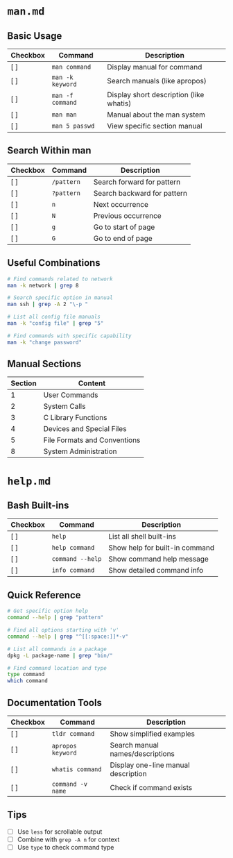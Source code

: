 <!-- ---
!-- title: ./.cheat-sheets/os/linux/commands/man.md
!-- author: ywatanabe
!-- date: 2024-11-14 16:33:30
!-- --- -->

# `man.md`

## Basic Usage

| Checkbox | Command | Description |
|----------|---------|-------------|
| [ ] | `man command` | Display manual for command |
| [ ] | `man -k keyword` | Search manuals (like apropos) |
| [ ] | `man -f command` | Display short description (like whatis) |
| [ ] | `man man` | Manual about the man system |
| [ ] | `man 5 passwd` | View specific section manual |

## Search Within man

| Checkbox | Command | Description |
|----------|---------|-------------|
| [ ] | `/pattern` | Search forward for pattern |
| [ ] | `?pattern` | Search backward for pattern |
| [ ] | `n` | Next occurrence |
| [ ] | `N` | Previous occurrence |
| [ ] | `g` | Go to start of page |
| [ ] | `G` | Go to end of page |

## Useful Combinations

```bash
# Find commands related to network
man -k network | grep 8

# Search specific option in manual
man ssh | grep -A 2 "\-p "

# List all config file manuals
man -k "config file" | grep "5"

# Find commands with specific capability
man -k "change password"
```

## Manual Sections

| Section | Content |
|---------|----------|
| 1 | User Commands |
| 2 | System Calls |
| 3 | C Library Functions |
| 4 | Devices and Special Files |
| 5 | File Formats and Conventions |
| 8 | System Administration |

# `help.md`

## Bash Built-ins

| Checkbox | Command | Description |
|----------|---------|-------------|
| [ ] | `help` | List all shell built-ins |
| [ ] | `help command` | Show help for built-in command |
| [ ] | `command --help` | Show command help message |
| [ ] | `info command` | Show detailed command info |

## Quick Reference

```bash
# Get specific option help
command --help | grep "pattern"

# Find all options starting with 'v'
command --help | grep "^[[:space:]]*-v"

# List all commands in a package
dpkg -L package-name | grep "bin/"

# Find command location and type
type command
which command
```

## Documentation Tools

| Checkbox | Command | Description |
|----------|---------|-------------|
| [ ] | `tldr command` | Show simplified examples |
| [ ] | `apropos keyword` | Search manual names/descriptions |
| [ ] | `whatis command` | Display one-line manual description |
| [ ] | `command -v name` | Check if command exists |

## Tips
- [ ] Use `less` for scrollable output
- [ ] Combine with `grep -A n` for context
- [ ] Use `type` to check command type
